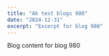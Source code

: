 ```yaml
---
title: "Ak test blogs 980"
date: "2024-12-31"
excerpt: "Excerpt for blog 980"
---
```


Blog content for blog 980